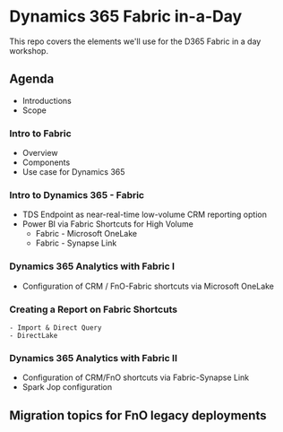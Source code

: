 # Dynamics 365 Fabric in-a-Day
This repo covers the elements we'll use for the D365 Fabric in a day workshop.
## Agenda
- Introductions
- Scope
  
### Intro to Fabric 
- Overview
- Components
- Use case for Dynamics 365
  
### Intro to Dynamics 365 - Fabric 
- TDS Endpoint as near-real-time low-volume CRM reporting option
- Power BI via Fabric Shortcuts for High Volume
    - Fabric - Microsoft OneLake
    - Fabric - Synapse Link

### Dynamics 365 Analytics with Fabric I
- Configuration of CRM / FnO-Fabric shortcuts via Microsoft OneLake

### Creating a Report on Fabric Shortcuts
    - Import & Direct Query
    - DirectLake 

### Dynamics 365 Analytics with Fabric II
- Configuration of CRM/FnO shortcuts via Fabric-Synapse Link
- Spark Jop configuration 

## Migration topics for FnO legacy deployments

